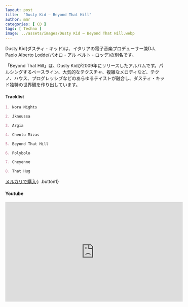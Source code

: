 ```yaml
---
layout: post
title:  "Dusty Kid – Beyond That Hill"
author: mmr
categories: [ CD ]
tags: [ Techno ]
image: ../assets/images/Dusty Kid – Beyond That Hill.webp
---
```


Dusty Kid(ダスティ・キッド)は、イタリアの電子音楽プロデューサー兼DJ、Paolo Alberto Lodde(パオロ・アル ベルト・ロッデ)の別名です。

「Beyond That Hill」は、Dusty Kidが2009年にリリースしたアルバムです。パルシングするベースライン、大気的なテクスチャ、複雑なメロディなど、テクノ、ハウス、プログレッシブなどのあらゆるテイストが融合し、ダスティ・キッド独特の世界観を作り出しています。

#### Tracklist
```md
1. Nora Nights

2. Jknoussa

3. Argia

4. Chentu Mizas

5. Beyond That Hill

6. Polybolo

7. Cheyenne

8. That Hug
```

[メルカリで購入](https://jp.mercari.com/item/m76599030054?afid=6142608987){: .button1}

#### Youtube
<iframe width="560" height="315" src="https://www.youtube.com/embed/pK3nJqRNKDg?si=AKpm-UjLwulEC8YV" title="YouTube video player" frameborder="0" allow="accelerometer; autoplay; clipboard-write; encrypted-media; gyroscope; picture-in-picture; web-share" referrerpolicy="strict-origin-when-cross-origin" allowfullscreen></iframe>